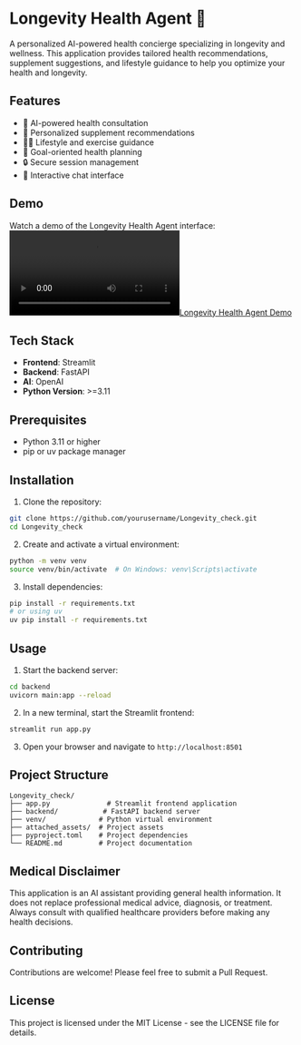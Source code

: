 # Longevity Health Agent 🧬

A personalized AI-powered health concierge specializing in longevity and wellness. This application provides tailored health recommendations, supplement suggestions, and lifestyle guidance to help you optimize your health and longevity.

## Features

- 🤖 AI-powered health consultation
- 💊 Personalized supplement recommendations
- 🏃‍♂️ Lifestyle and exercise guidance
- 🎯 Goal-oriented health planning
- 🔒 Secure session management
- 💬 Interactive chat interface

## Demo

Watch a demo of the Longevity Health Agent interface:
[![Longevity Health Agent Demo](media/output-VEED.mp4)](media/output-VEED.mp4)

## Tech Stack

- **Frontend**: Streamlit
- **Backend**: FastAPI
- **AI**: OpenAI
- **Python Version**: >=3.11

## Prerequisites

- Python 3.11 or higher
- pip or uv package manager

## Installation

1. Clone the repository:
```bash
git clone https://github.com/yourusername/Longevity_check.git
cd Longevity_check
```

2. Create and activate a virtual environment:
```bash
python -m venv venv
source venv/bin/activate  # On Windows: venv\Scripts\activate
```

3. Install dependencies:
```bash
pip install -r requirements.txt
# or using uv
uv pip install -r requirements.txt
```

## Usage

1. Start the backend server:
```bash
cd backend
uvicorn main:app --reload
```

2. In a new terminal, start the Streamlit frontend:
```bash
streamlit run app.py
```

3. Open your browser and navigate to `http://localhost:8501`

## Project Structure

```
Longevity_check/
├── app.py              # Streamlit frontend application
├── backend/           # FastAPI backend server
├── venv/             # Python virtual environment
├── attached_assets/  # Project assets
├── pyproject.toml    # Project dependencies
└── README.md         # Project documentation
```

## Medical Disclaimer

This application is an AI assistant providing general health information. It does not replace professional medical advice, diagnosis, or treatment. Always consult with qualified healthcare providers before making any health decisions.

## Contributing

Contributions are welcome! Please feel free to submit a Pull Request.

## License

This project is licensed under the MIT License - see the LICENSE file for details.